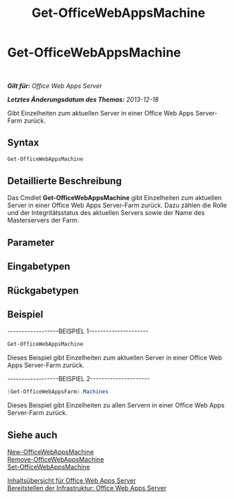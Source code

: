 ﻿---
title: Get-OfficeWebAppsMachine
TOCTitle: Get-OfficeWebAppsMachine
ms:assetid: 02fadf5e-0382-4e73-8d07-e67d088b1a02
ms:mtpsurl: https://technet.microsoft.com/de-de/library/JJ219432(v=office.15)
ms:contentKeyID: 49633150
ms.date: 12/18/2017
mtps_version: v=office.15
ms.translationtype: HT
---

# Get-OfficeWebAppsMachine

 

_**Gilt für:** Office Web Apps Server_

_**Letztes Änderungsdatum des Themas:** 2013-12-18_

Gibt Einzelheiten zum aktuellen Server in einer Office Web Apps Server-Farm zurück.

## Syntax

```PowerShell
Get-OfficeWebAppsMachine
```

## Detaillierte Beschreibung

Das Cmdlet **Get-OfficeWebAppsMachine** gibt Einzelheiten zum aktuellen Server in einer Office Web Apps Server-Farm zurück. Dazu zählen die Rolle und der Integritätsstatus des aktuellen Servers sowie der Name des Masterservers der Farm.

## Parameter

## Eingabetypen

## Rückgabetypen

## Beispiel

\------------------BEISPIEL 1---------------------

```PowerShell
Get-OfficeWebAppsMachine
```

Dieses Beispiel gibt Einzelheiten zum aktuellen Server in einer Office Web Apps Server-Farm zurück.

\------------------BEISPIEL 2---------------------

```PowerShell
(Get-OfficeWebAppsFarm).Machines
```

Dieses Beispiel gibt Einzelheiten zu allen Servern in einer Office Web Apps Server-Farm zurück.

## Siehe auch


[New-OfficeWebAppsMachine](new-officewebappsmachine.md)  
[Remove-OfficeWebAppsMachine](remove-officewebappsmachine.md)  
[Set-OfficeWebAppsMachine](set-officewebappsmachine.md)  


[Inhaltsübersicht für Office Web Apps Server](content-roadmap-for-office-web-apps-server.md)  
[Bereitstellen der Infrastruktur: Office Web Apps Server](deploy-the-infrastructure-office-web-apps-server.md)  
  

[](deploy-the-infrastructure-office-web-apps-server.md)

